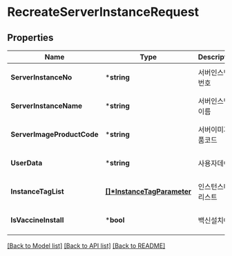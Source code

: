 # RecreateServerInstanceRequest

## Properties
Name | Type | Description | Notes
------------ | ------------- | ------------- | -------------
**ServerInstanceNo** | ***string** | 서버인스턴스번호 | [optional] [default to null]
**ServerInstanceName** | ***string** | 서버인스턴스이름 | [optional] [default to null]
**ServerImageProductCode** | ***string** | 서버이미지상품코드 | [optional] [default to null]
**UserData** | ***string** | 사용자데이터 | [optional] [default to null]
**InstanceTagList** | **[[]\*InstanceTagParameter](InstanceTagParameter.md)** | 인스턴스태그리스트 | [optional] [default to null]
**IsVaccineInstall** | ***bool** | 백신설치여부 | [optional] [default to null]

[[Back to Model list]](../README.md#documentation-for-models) [[Back to API list]](../README.md#documentation-for-api-endpoints) [[Back to README]](../README.md)


